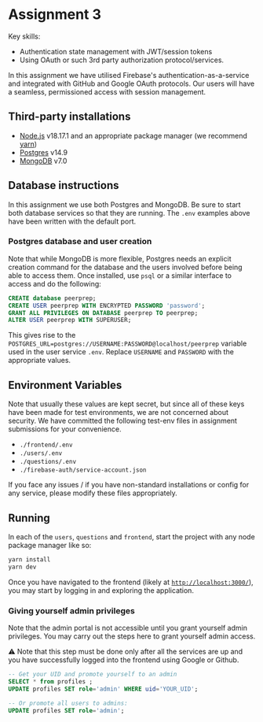 # Assignment 3

Key skills:

- Authentication state management with JWT/session tokens
- Using OAuth or such 3rd party authorization protocol/services.

In this assignment we have utilised Firebase's authentication-as-a-service and integrated with GitHub and Google OAuth protocols. Our users will have a seamless, permissioned access with session management.

## Third-party installations

- [Node.js](https://nodejs.org) v18.17.1 and an appropriate package manager (we recommend [yarn](yarnpkg.com))
- [Postgres](https://www.postgresql.org/download/) v14.9
- [MongoDB](https://www.mongodb.com/docs/manual/administration/install-community/) v7.0

## Database instructions

In this assignment we use both Postgres and MongoDB. Be sure to start both database services so that they are running. The `.env` examples above have been written with the default port.

### Postgres database and user creation

Note that while MongoDB is more flexible, Postgres needs an explicit creation command for the database and the users involved before being able to access them. Once installed, use `psql` or a similar interface to access and do the following:

```sql
CREATE database peerprep;
CREATE USER peerprep WITH ENCRYPTED PASSWORD 'password';
GRANT ALL PRIVILEGES ON DATABASE peerprep TO peerprep;
ALTER USER peerprep WITH SUPERUSER;
```

This gives rise to the `POSTGRES_URL=postgres://USERNAME:PASSWORD@localhost/peerprep` variable used in the user service `.env`. Replace `USERNAME` and `PASSWORD` with the appropriate values.

## Environment Variables

Note that usually these values are kept secret, but since all of these keys have been made for test environments, we are not concerned about security. We have committed the following test-env files in assignment submissions for your convenience.

- `./frontend/.env`
- `./users/.env`
- `./questions/.env`
- `./firebase-auth/service-account.json`

If you face any issues / if you have non-standard installations or config for any service, please modify these files appropriately.

## Running

In each of the `users`, `questions` and `frontend`, start the project with any node package manager like so:

```sh
yarn install
yarn dev
```

Once you have navigated to the frontend (likely at [`http://localhost:3000/`](http://localhost:3000/)), you may start by logging in and exploring the application.

### Giving yourself admin privileges

Note that the admin portal is not accessible until you grant yourself admin privileges. You may carry out the steps here to grant yourself admin access.

:warning: Note that this step must be done only after all the services are up and you have successfully logged into the frontend using Google or Github.

```sql
-- Get your UID and promote yourself to an admin
SELECT * from profiles ;
UPDATE profiles SET role='admin' WHERE uid='YOUR_UID';

-- Or promote all users to admins:
UPDATE profiles SET role='admin';
```
